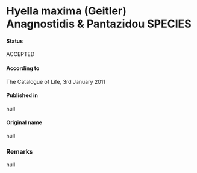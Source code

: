 # Hyella maxima (Geitler) Anagnostidis & Pantazidou SPECIES

#### Status
ACCEPTED

#### According to
The Catalogue of Life, 3rd January 2011

#### Published in
null

#### Original name
null

### Remarks
null